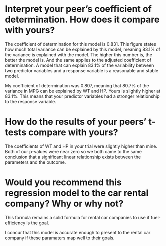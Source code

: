 # Interpret your peer’s coefficient of determination. How does it compare with yours?
<!-- quote -->
The coefficient of determination for this model is 0.831. This figure states how much total variance can be explained by this model, meaning 83.1% of the variance is explained with the model. The higher this number is, the better the model is. And the same applies to the adjusted coefficient of determination. A model that can explain 83.1% of the variability between two predictor variables and a response variable is a reasonable and stable model. 
<!-- quote -->

<!-- paragraph -->
My coefficient of determination was 0.807, meaning that 80.7% of the variance in MPG can be explained by WT and HP.  Yours is slightly higher at 83.1%.  This means that your predictor variables had a stronger relationship to the response variable.
<!-- paragraph -->

# How do the results of your peers’ t-tests compare with yours?
The coefficients of WT and HP in your trial were slightly higher than mine.  Both of our p-values were near zero so we both came to the same conclusion that a significant linear relationship exists between the parameters and the outcome.

# Would you recommend this regression model to the car rental company? Why or why not?
<!-- quote -->
This formula remains a solid formula for rental car companies to use if fuel-efficiency is the goal.
<!-- quote -->

<!-- paragraph -->
I concur that this model is accurate enough to present to the rental car company if these paramaters map well to their goals.
<!-- paragraph -->